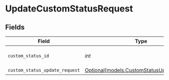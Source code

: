 # UpdateCustomStatusRequest


## Fields

| Field                                                                                | Type                                                                                 | Required                                                                             | Description                                                                          |
| ------------------------------------------------------------------------------------ | ------------------------------------------------------------------------------------ | ------------------------------------------------------------------------------------ | ------------------------------------------------------------------------------------ |
| `custom_status_id`                                                                   | *int*                                                                                | :heavy_check_mark:                                                                   | The id of the custom status                                                          |
| `custom_status_update_request`                                                       | [Optional[models.CustomStatusUpdateRequest]](../models/customstatusupdaterequest.md) | :heavy_minus_sign:                                                                   | N/A                                                                                  |